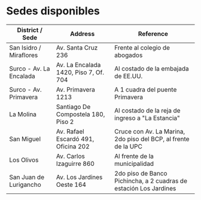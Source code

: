 # Sedes disponibles

| District / Sede         | Address                               | Reference                                                                 |
|--------------------------|---------------------------------------|---------------------------------------------------------------------------|
| San Isidro / Miraflores | Av. Santa Cruz 236                    | Frente al colegio de abogados                                             |
| Surco - Av. La Encalada | Av. La Encalada 1420, Piso 7, Of. 704 | Al costado de la embajada de EE.UU.                                       |
| Surco - Av. Primavera   | Av. Primavera 1213                    | A 1 cuadra del puente Primavera                                           |
| La Molina               | Santiago De Compostela 180, Piso 2    | Al costado de la reja de ingreso a "La Estancia"                          |
| San Miguel              | Av. Rafael Escardó 491, Oficina 202   | Cruce con Av. La Marina, 2do piso del BCP, al frente de la UPC            |
| Los Olivos              | Av. Carlos Izaguirre 860              | Al frente de la municipalidad                                             |
| San Juan de Lurigancho  | Av. Los Jardines Oeste 164            | 2do piso de Banco Pichincha, a 2 cuadras de estación Los Jardines         |

